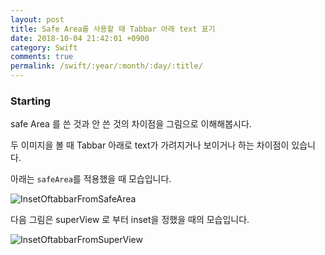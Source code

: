 ```yaml
---
layout: post
title: Safe Area를 사용할 때 Tabbar 아래 text 표기
date: 2018-10-04 21:42:01 +0900
category: Swift
comments: true
permalink: /swift/:year/:month/:day/:title/
---
```


### Starting

safe Area 를 쓴 것과 안 쓴 것의 차이점을 그림으로 이해해봅시다.

두 이미지을 볼 때 Tabbar 아래로 text가 가려지거나 보이거나 하는 차이점이 있습니다.

아래는 `safeArea`를 적용했을 때 모습입니다.

![InsetOftabbarFromSafeArea](/images/Swift/InsetOftabbarFromSafeArea.png)

다음 그림은 superView 로 부터 inset을 정했을 때의 모습입니다.

![InsetOftabbarFromSuperView](/images/Swift/InsetOftabbarFromSuperView.png)

